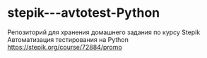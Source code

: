 # stepik---avtotest-Python
Репозиторий для хранения домашнего задания по курсу Stepik Автоматизация тестирования на Python
https://stepik.org/course/72884/promo
